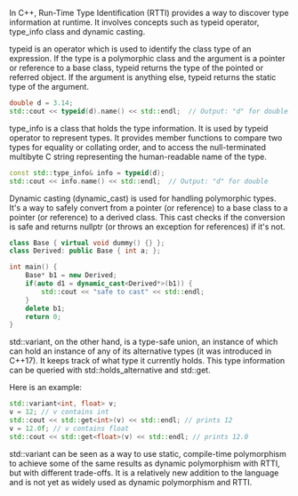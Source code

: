 In C++, Run-Time Type Identification (RTTI) provides a way to discover type information at runtime. It involves concepts such as typeid operator, type_info class and dynamic casting.

typeid is an operator which is used to identify the class type of an expression. If the type is a polymorphic class and the argument is a pointer or reference to a base class, typeid returns the type of the pointed or referred object. If the argument is anything else, typeid returns the static type of the argument.
```C++
double d = 3.14;
std::cout << typeid(d).name() << std::endl;  // Output: "d" for double
```

type_info is a class that holds the type information. It is used by typeid operator to represent types. It provides member functions to compare two types for equality or collating order, and to access the null-terminated multibyte C string representing the human-readable name of the type.
```C++
const std::type_info& info = typeid(d);
std::cout << info.name() << std::endl;  // Output: "d" for double
```

Dynamic casting (dynamic_cast) is used for handling polymorphic types. It's a way to safely convert from a pointer (or reference) to a base class to a pointer (or reference) to a derived class. This cast checks if the conversion is safe and returns nullptr (or throws an exception for references) if it's not.

```C++
class Base { virtual void dummy() {} };
class Derived: public Base { int a; };

int main() {
    Base* b1 = new Derived;
    if(auto d1 = dynamic_cast<Derived*>(b1)) {
        std::cout << "safe to cast" << std::endl;
    }
    delete b1;
    return 0;
}
```

std::variant, on the other hand, is a type-safe union, an instance of which can hold an instance of any of its alternative types (it was introduced in C++17). It keeps track of what type it currently holds. This type information can be queried with std::holds_alternative and std::get.

Here is an example:

```C++
std::variant<int, float> v;
v = 12; // v contains int
std::cout << std::get<int>(v) << std::endl; // prints 12
v = 12.0f; // v contains float
std::cout << std::get<float>(v) << std::endl; // prints 12.0
```

std::variant can be seen as a way to use static, compile-time polymorphism to achieve some of the same results as dynamic polymorphism with RTTI, but with different trade-offs. It is a relatively new addition to the language and is not yet as widely used as dynamic polymorphism and RTTI.